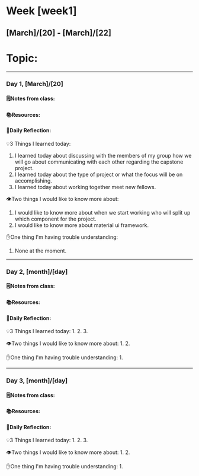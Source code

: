 # Week [week1]
## [March]/[20] - [March]/[22]

# Topic:

___

### Day 1, [March]/[20]

#### 🗒️Notes from class:

#### 📚Resources:


#### 💭Daily Reflection:

💡3 Things I learned today:
1. I learned today about discussing with the members of my group how we will go about communicating with each other regarding the capstone project.
2. I learned today about the type of project or what the focus will be on accomplishing.
3. I learned today about working together meet new fellows.

👁️Two things I would like to know more about:
1. I would like to know more about when we start working who will split up which component for the project.
2. I would like to know more about material ui framework.

✋One thing I'm having trouble understanding:
1. None at the moment.


___

### Day 2, [month]/[day] 

#### 🗒️Notes from class:

#### 📚Resources:


#### 💭Daily Reflection:

💡3 Things I learned today:
1. 
2. 
3. 

👁️Two things I would like to know more about:
1. 
2. 

✋One thing I'm having trouble understanding:
1. 

___

### Day 3, [month]/[day]
#### 🗒️Notes from class:

#### 📚Resources:


#### 💭Daily Reflection:

💡3 Things I learned today:
1. 
2. 
3. 

👁️Two things I would like to know more about:
1. 
2. 

✋One thing I'm having trouble understanding:
1. 
 

